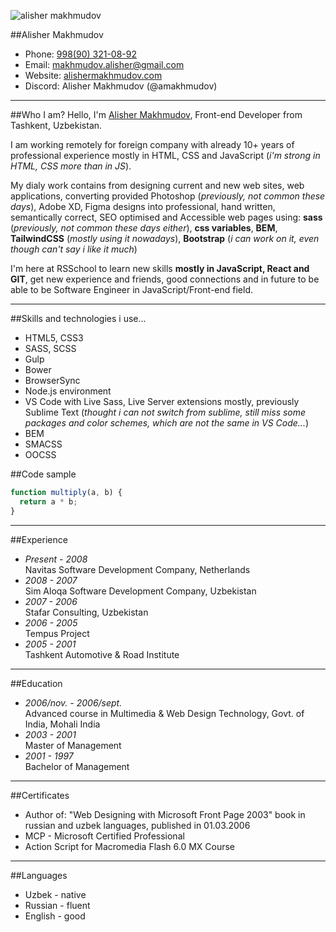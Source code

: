 ![alisher makhmudov](https://alishermakhmudov.com/assets/images/personal.jpg 'Alisher Makhmudov')

##Alisher Makhmudov

- Phone: [998(90) 321-08-92](tel:998903210892)
- Email: [makhmudov.alisher@gmail.com](mailto:makhmudov.alisher@gmail.com)
- Website: [alishermakhmudov.com](https://alishermakhmudov.com)
- Discord: Alisher Makhmudov (@amakhmudov)

---

##Who I am?
Hello, I'm [Alisher Makhmudov](https://alishermakhmudov.com), Front-end Developer from Tashkent, Uzbekistan.

I am working remotely for foreign company with already 10+ years of professional experience mostly in HTML, CSS and JavaScript (_i'm strong in HTML, CSS more than in JS_).

My dialy work contains from designing current and new web sites, web applications, converting provided Photoshop (_previously, not common these days_), Adobe XD, Figma designs into professional, hand written, semantically correct, SEO optimised and Accessible web pages using: **sass** (_previously, not common these days either_), **css variables**, **BEM**, **TailwindCSS** (_mostly using it nowadays_), **Bootstrap** (_i can work on it, even though can't say i like it much_)

I'm here at RSSchool to learn new skills **mostly in JavaScript, React and GIT**, get new experience and friends, good connections and in future to be able to be Software Engineer in JavaScript/Front-end field.

---

##Skills and technologies i use...

- HTML5, CSS3
- SASS, SCSS
- Gulp
- Bower
- BrowserSync
- Node.js environment
- VS Code with Live Sass, Live Server extensions mostly, previously Sublime Text (_thought i can not switch from sublime, still miss some packages and color schemes, which are not the same in VS Code..._)
- BEM
- SMACSS
- OOCSS

##Code sample

```javascript
function multiply(a, b) {
  return a * b;
}
```

---

##Experience

- _Present - 2008_<br>Navitas Software Development Company, Netherlands
- _2008 - 2007_<br>Sim Aloqa Software Development Company, Uzbekistan
- _2007 - 2006_<br>Stafar Consulting, Uzbekistan
- _2006 - 2005_<br>Tempus Project
- _2005 - 2001_<br>Tashkent Automotive &amp; Road Institute

---

##Education

- _2006/nov. - 2006/sept._<br>Advanced course in Multimedia &amp; Web Design Technology, Govt. of India, Mohali India
- _2003 - 2001_<br>Master of Management
- _2001 - 1997_<br>Bachelor of Management

---

##Certificates

- Author of: "Web Designing with Microsoft Front Page 2003" book in russian and uzbek languages, published in 01.03.2006
- MCP - Microsoft Certified Professional
- Action Script for Macromedia Flash 6.0 MX Course

---

##Languages

- Uzbek - native
- Russian - fluent
- English - good
